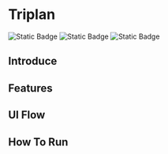 # Triplan
![Static Badge](https://img.shields.io/badge/spring-green)
![Static Badge](https://img.shields.io/badge/Java-red)
![Static Badge](https://img.shields.io/badge/v0.0.0-blue)



## Introduce

## Features

## UI Flow

## How To Run
